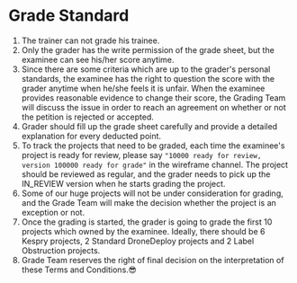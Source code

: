 # Grade Standard

1. The trainer can not grade his trainee.
2. Only the grader has the write permission of the grade sheet, but the examinee can see his/her score anytime.
3. Since there are some criteria which are up to the grader's personal standards, the examinee has the right to question the score with the grader anytime when he/she feels it is unfair. When the examinee provides reasonable evidence to change their score, the Grading Team will discuss the issue in order to reach an agreement on whether or not the petition is rejected or accepted.
4. Grader should fill up the grade sheet carefully and provide a detailed explanation for every deducted point.
5. To track the projects that need to be graded, each time the examinee's project is ready for review, please say `"10000 ready for review, version 100000 ready for grade"` in the wireframe channel. The project should be reviewed as regular, and the grader needs to pick up the IN\_REVIEW version when he starts grading the project.
6. Some of our huge projects will not be under consideration for grading, and the Grade Team will make the decision whether the project is an exception or not.
7. Once the grading is started, the grader is going to grade the first 10 projects which owned by the examinee. Ideally, there should be 6 Kespry projects, 2 Standard DroneDeploy projects and 2 Label Obstruction projects.
8. Grade Team reserves the right of final decision on the interpretation of these Terms and Conditions.😎

